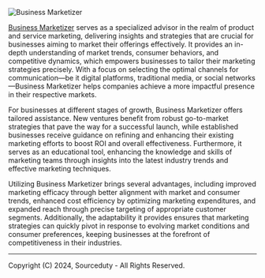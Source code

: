 ![Business Marketizer](https://github.com/sourceduty/Business_Marketizer/assets/123030236/6cd8d231-afc3-474c-befa-bb2c93239246)

[Business Marketizer](https://chat.openai.com/g/g-7fPzUZGGE-business-marketizer) serves as a specialized advisor in the realm of product and service marketing, delivering insights and strategies that are crucial for businesses aiming to market their offerings effectively. It provides an in-depth understanding of market trends, consumer behaviors, and competitive dynamics, which empowers businesses to tailor their marketing strategies precisely. With a focus on selecting the optimal channels for communication—be it digital platforms, traditional media, or social networks—Business Marketizer helps companies achieve a more impactful presence in their respective markets.

For businesses at different stages of growth, Business Marketizer offers tailored assistance. New ventures benefit from robust go-to-market strategies that pave the way for a successful launch, while established businesses receive guidance on refining and enhancing their existing marketing efforts to boost ROI and overall effectiveness. Furthermore, it serves as an educational tool, enhancing the knowledge and skills of marketing teams through insights into the latest industry trends and effective marketing techniques.

Utilizing Business Marketizer brings several advantages, including improved marketing efficacy through better alignment with market and consumer trends, enhanced cost efficiency by optimizing marketing expenditures, and expanded reach through precise targeting of appropriate customer segments. Additionally, the adaptability it provides ensures that marketing strategies can quickly pivot in response to evolving market conditions and consumer preferences, keeping businesses at the forefront of competitiveness in their industries.

***
Copyright (C) 2024, Sourceduty - All Rights Reserved.
